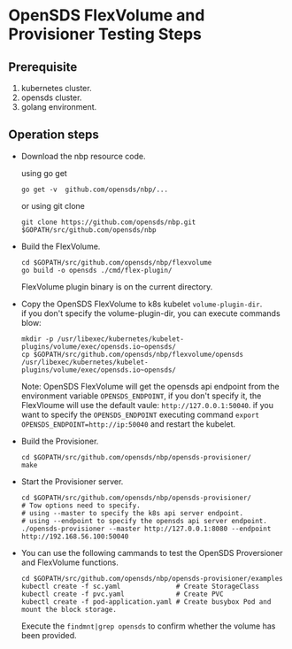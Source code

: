 # OpenSDS FlexVolume and Provisioner Testing Steps #

## Prerequisite ##
1. kubernetes cluster.
2. opensds cluster.
3. golang environment.

## Operation steps ##
* Download the nbp resource code.
	
	using go get  
	```
	go get -v  github.com/opensds/nbp/...
	```  
	or using git clone  
	```
	git clone https://github.com/opensds/nbp.git  $GOPATH/src/github.com/opensds/nbp
	```

* Build the FlexVolume.

	```
	cd $GOPATH/src/github.com/opensds/nbp/flexvolume
	go build -o opensds ./cmd/flex-plugin/
	```
	
    FlexVolume plugin binary is on the current directory.  


* Copy the OpenSDS FlexVolume to k8s kubelet `volume-plugin-dir`.  
	if you don't specify the volume-plugin-dir, you can execute commands blow:

	```
	mkdir -p /usr/libexec/kubernetes/kubelet-plugins/volume/exec/opensds.io~opensds/
	cp $GOPATH/src/github.com/opensds/nbp/flexvolume/opensds /usr/libexec/kubernetes/kubelet-plugins/volume/exec/opensds.io~opensds/
	```  
	Note: OpenSDS FlexVolume will get the opensds api endpoint from the environment variable `OPENSDS_ENDPOINT`, if you don't specify it, the FlexVloume will use the default vaule: `http://127.0.0.1:50040`. if you want to specify the `OPENSDS_ENDPOINT` executing command `export OPENSDS_ENDPOINT=http://ip:50040` and restart the kubelet.

* Build the Provisioner.

	```
	cd $GOPATH/src/github.com/opensds/nbp/opensds-provisioner/
	make
	```

* Start the Provisioner server.
	```
	cd $GOPATH/src/github.com/opensds/nbp/opensds-provisioner/
	# Tow options need to specify. 
	# using --master to specify the k8s api server endpoint.
	# using --endpoint to specify the opensds api server endpoint.
	./opensds-provisioner --master http://127.0.0.1:8080 --endpoint http://192.168.56.100:50040
	```

* You can use the following cammands to test the OpenSDS Proversioner and FlexVolume functions.

	```
	cd $GOPATH/src/github.com/opensds/nbp/opensds-provisioner/examples
	kubectl create -f sc.yaml              # Create StorageClass
	kubectl create -f pvc.yaml             # Create PVC
	kubectl create -f pod-application.yaml # Create busybox Pod and mount the block storage.
	```
	
	Execute the `findmnt|grep opensds` to confirm whether the volume has been provided.
